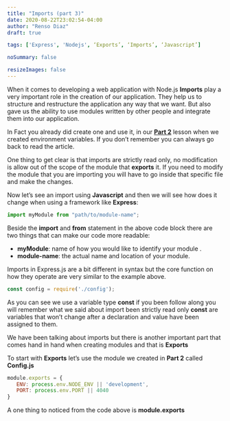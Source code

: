 ```yaml
---
title: "Imports (part 3)"
date: 2020-08-22T23:02:54-04:00
author: "Renso Diaz"
draft: true

tags: ['Express', 'Nodejs', ‘Exports’, ‘Imports’, ‘Javascript’]

noSummary: false

resizeImages: false
---
```

When it comes to developing a web application with Node.js **Imports** play a very important role in the creation of our application. They help us to structure and restructure the application any way that we want. But also gave us the ability to use modules written by other people and integrate them into our application. 

In Fact you already did create one and use it, in our [**Part 2**](https://www.devmigration.com/article/express-file-structure/) lesson when we created environment variables. If you don’t remember you can always go back to read the article.

One thing to get clear is that imports are strictly read only, no modification is allow out of the scope of the module that **exports** it. If you need to modify the module that you are importing you will have to go inside that specific file and make the changes.


Now let’s see an import using **Javascript** and then we will see how does it change when using a framework like **Express**:

``` javascript
import myModule from "path/to/module-name";
```
Beside the **import** and **from** statement in the above code block there are two things that can make our code more readable:
   - **myModule**: name of how you would like to identify your module .
   - **module-name**: the actual name and location of your module.


Imports in Express.js are a bit different in syntax but the core function on how they operate are very similar to the example above. 
``` javascript
const config = require('./config');
```

As you can see we use a variable type **const** if you been follow along you will remember what we said about import been strictly read only **const** are variables that won’t change after a declaration and value have been assigned to them.


We have been talking about imports but there is another important part that comes hand in hand when creating modules and that is **Exports**

To start with **Exports** let’s use the module we created in **Part 2** called **Config.js** 
``` javascript
module.exports = {
   ENV: process.env.NODE_ENV || 'development',
   PORT: process.env.PORT || 4040
}
```
A one thing to noticed from the code above is **module.exports**



